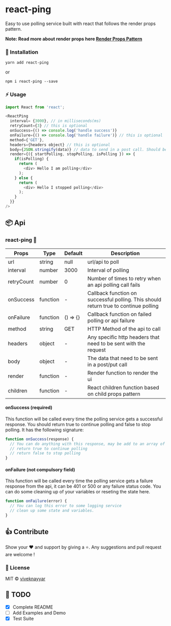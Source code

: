 # react-ping

Easy to use polling service built with react that follows the render props pattern.

**Note: Read more about render props here  [Render Props Pattern](https://reactjs.org/docs/render-props.html)**

### 🚚 Installation

```
yarn add react-ping
```

or

```
npm i react-ping --save
```

### ⚡️ Usage

```javascript
import React from 'react';

<ReactPing 
  interval= {3000}, // in milliseconds(ms)
  retryCount={3} // this is optional
  onSuccess={() => console.log('handle success')}
  onFailure={() => console.log('handle failure')} // this is optional
  method={'GET'},
  headers={headers object} // this is optional
  body={JSON.stringify(data)} // data to send in a post call. Should be stringified always
  render={({ startPolling, stopPolling, isPolling }) => {
    if(isPolling) {
      return (
        <div> Hello I am polling</div>
      );
    } else {
      return (
        <div> Hello I stopped polling</div>
      );
    }
  }}
/>
```

## 📦 Api

### react-ping 🔔

| Props                   | Type                   | Default   | Description                                                                                         |
|-------------------------|------------------------|-----------|-----------------------------------------------------------------------------------------------------|
| url                     | string                 | null      | url/api to poll                                                                                     |
| interval                | number                 | 3000      | Interval of polling                                                                                 |
| retryCount              | number                 | 0         | Number of times to retry when an api polling call fails                                             |
| onSuccess               | function               | -         | Callback function on successful polling. This should return true to continue polling                |
| onFailure               | function               | () => {}  | Callback function on failed polling or api failure                                                  |
| method                  | string                 | GET       | HTTP Method of the api to call                                                                      |
| headers                 | object                 | -         | Any specific http headers that need to be sent with the request                                     |
| body                    | object                 | -         | The data that need to be sent in a post/put call                                                    |
| render                  | function               | -         | Render function to render the ui                                                                    |
| children                | function               | -         | React children function based on child props pattern                                                |

#### onSuccess (required)

This function will be called every time the polling service gets a successful response.
You should return true to continue polling and false to stop polling. It has the following signature:

```javascript
function onSuccess(response) {
  // You can do anything with this response, may be add to an array of some state of your react component
  // return true to continue polling
  // return false to stop polling
}
```

#### onFailure (not compulsory field)

This function will be called every time the polling service gets a failure response from the api, it can be 401 or 500 or any failure status code.
You can do some cleaning up of your variables or reseting the state here.

```javascript
function onFailure(error) {
  // You can log this error to some logging service
  // clean up some state and variables.
}
```

## 👍 Contribute

Show your ❤️ and support by giving a ⭐. Any suggestions and pull request are welcome !

### 📝 License

MIT © [viveknayyar](https://github.com/vivek12345)

## 👷 TODO

- [x] Complete README
- [ ] Add Examples and Demo
- [x] Test Suite